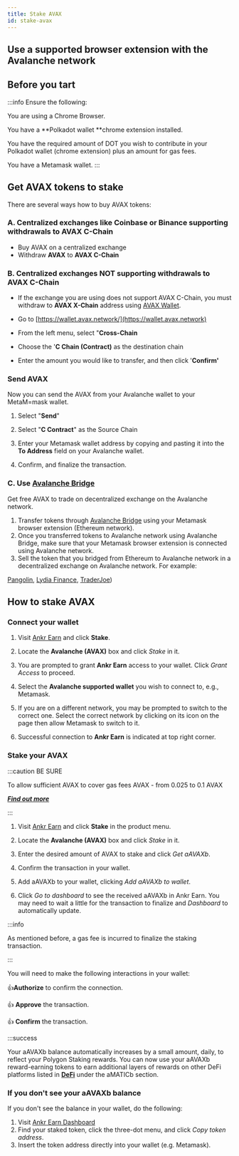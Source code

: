 ```yaml
---
title: Stake AVAX
id: stake-avax
---
```


## Use a supported browser extension with the Avalanche network

## Before you tart

:::info Ensure the following:

You are using a Chrome Browser.

You have a **Polkadot wallet **chrome extension installed.

You have the required amount of DOT you wish to contribute in your Polkadot wallet (chrome extension) plus an amount for gas fees.

You have a Metamask wallet.
:::

## Get AVAX tokens to stake

There are several ways how to buy AVAX tokens:

### A. Centralized exchanges like Coinbase or Binance supporting withdrawals to AVAX C-Chain

* Buy AVAX on a centralized exchange
* Withdraw **AVAX** to **AVAX C-Chain**

### B. Centralized exchanges NOT supporting withdrawals to AVAX C-Chain

* If the exchange you are using does not support AVAX C-Chain, you must withdraw to **AVAX X-Chain** address using [AVAX Wallet](https://wallet.avax.network).

* Go to [https://wallet.avax.network/](https://wallet.avax.network)

* From the left menu, select "**Cross-Chain**

* Choose the '**C Chain (Contract)** as the destination chain

* Enter the amount you would like to transfer, and then click '**Confirm'**

### Send AVAX

Now you can send the AVAX from your Avalanche wallet to your MetaM=mask wallet.

1. Select "**Send**"

2. Select "**C Contract**" as the Source Chain

3. Enter your Metamask wallet address by copying and pasting it into the **To Address** field on your Avalanche wallet.

4. Confirm, and finalize the transaction.

### C. Use [**Avalanche Bridge**](https://bridge.avax.network/login) 

Get free AVAX to trade on decentralized exchange on the Avalanche network.

1. Transfer tokens through [Avalanche Bridge](https://bridge.avax.network/login) using your Metamask browser extension (Ethereum network).
2. Once you transferred tokens to Avalanche network using Avalanche Bridge, make sure that your Metamask browser extension is connected using Avalanche network.
3. Sell the token that you bridged from Ethereum to Avalanche network in a decentralized exchange on Avalanche network. For example:

[Pangolin](https://pangolin.exchange), 
[Lydia Finance](https://www.lydia.finance), 
[TraderJoe](https://www.traderjoexyz.com/#/home))

## How to stake AVAX

### Connect your wallet

1. Visit [Ankr Earn](https://www.ankr.com/earn/) and click **Stake**.

2. Locate the **Avalanche (AVAX)** box and click *Stake* in it.

3. You are prompted to grant **Ankr Earn** access to your wallet. Click *Grant Access* to proceed.

4. Select the **Avalanche supported wallet** you wish to connect to, e.g., Metamask.

5. If you are on a different network, you may be prompted to switch to the correct one. Select the correct network by clicking on its icon on the page then allow Metamask to switch to it.

6. Successful connection to **Ankr Earn** is indicated at top right corner.

### Stake your AVAX

:::caution BE SURE

To allow sufficient AVAX to cover gas fees AVAX - from 0.025 to 0.1 AVAX 

[_**Find out more**_](https://docs.avax.network/learn/platform-overview/transaction-fees)

:::
1. Visit [Ankr Earn](https://www.ankr.com/earn/) and click **Stake** in the product menu. 

2. Locate the **Avalanche (AVAX)** box and click *Stake* in it.

3. Enter the desired amount of AVAX to stake and click *Get aAVAXb*.

4. Confirm the transaction in your wallet.

5. Add aAVAXb to your wallet, clicking  *Add aAVAXb to wallet*.

6. Click *Go to dashboard* to see the received aAVAXb in Ankr Earn. You may need to wait a little for the transaction to finalize and *Dashboard* to automatically update.

:::info

As mentioned before, a gas fee is incurred to finalize the staking transaction.

:::

You will need to make the following interactions in your wallet:

:thumbsup:**Authorize** to confirm the connection.

:thumbsup: **Approve** the transaction.

:thumbsup: **Confirm** the transaction.

:::success

Your aAVAXb balance automatically increases by a small amount, daily, to reflect your Polygon Staking rewards. You can now use your aAVAXb reward-earning tokens to earn additional layers of rewards on other DeFi platforms listed in [**DeFi**](https://ankr.com/earn/defi/) under the aMATICb section.

### If you don't see your aAVAXb balance

If you don't see the balance in your wallet, do the following:

1. Visit [Ankr Earn Dashboard](https://www.ankr.com/earn/dashboard) 
2. Find your staked token, click the three-dot menu, and click *Copy token address*.
3. Insert the token address directly into your wallet (e.g. Metamask).

